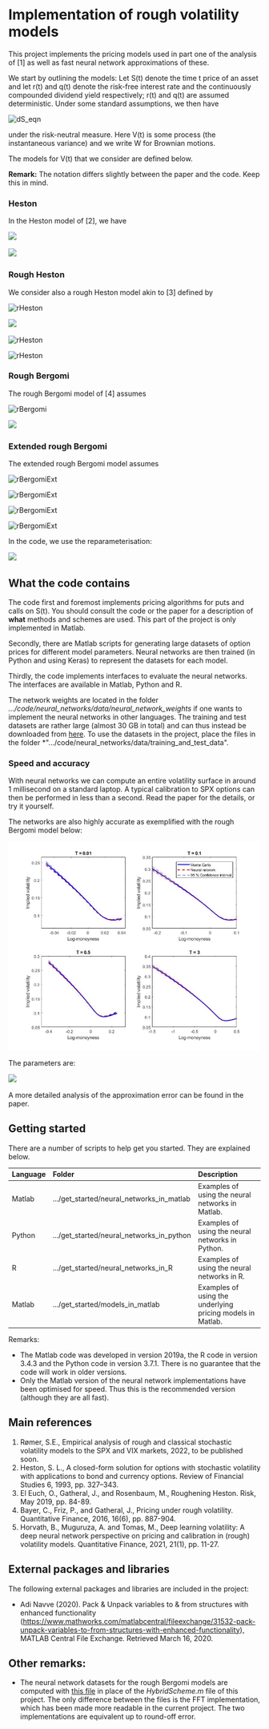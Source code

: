 # Implementation of rough volatility models
This project implements the pricing models used in part one of the analysis of [1] as well as fast neural network approximations of these.

We start by outlining the models: Let S(t) denote the time t price of an asset and let r(t) and q(t) denote the risk-free interest rate and the continuously compounded dividend yield respectively; r(t) and q(t) are assumed deterministic. Under some standard assumptions, we then have 

![dS_eqn](https://latex.codecogs.com/svg.image?dS_t%26space%3B%3D%26space%3BS_t%28r%28t%29-q%28t%29%29dt%26space%3B%26plus%3B%26space%3BS_t%26space%3B%5Csqrt%7BV_t%7DdW_%7B2%2Ct%7D)

under the risk-neutral measure. Here V(t) is some process (the instantaneous variance) and we write W for Brownian motions.

The models for V(t) that we consider are defined below.

**Remark:** The notation differs slightly between the paper and the code. Keep this in mind.

### Heston
In the Heston model of [2], we have

![](https://latex.codecogs.com/svg.image?dV_t&space;=&space;\kappa(v_{\infty}-V_t)dt&space;&plus;&space;\eta&space;\sqrt{V_t}dW_{1,t})

![](https://latex.codecogs.com/svg.image?%5Ctext%7Bwhere%26space%3B%7D%26space%3B%5Ckappa%2C%5Ceta%2Cv_%7B%5Cinfty%7D%2CV_0%26space%3B%5Cgeq%26space%3B0%2C%26space%3B%5Ctext%7B%26space%3Band%26space%3B%7D%26space%3BdW_%7B1%2Ct%7DdW_%7B2%2Ct%7D%26space%3B%3D%26space%3B%5Crho%26space%3Bdt%2C%26space%3B%5Crho%26space%3B%5Cin%26space%3B%5B-1%2C1%5D)

### Rough Heston
We consider also a rough Heston model akin to [3] defined by

![rHeston](https://latex.codecogs.com/svg.image?V_t%26space%3B%3D%26space%3B%5Cxi_0%28t%29%26space%3B%26plus%3B%26space%3B%5Cfrac%7B%5Cnu%7D%7B%5CGamma%28H%26plus%3B%5Cfrac%7B1%7D%7B2%7D%29%7D%5Cint_0%5Et%26space%3B%28t-s%29%5E%7BH-%5Cfrac%7B1%7D%7B2%7D%7D%5Csqrt%7BV_s%7DdW_%7B1%2Cs%7D%2C%26space%3B%5Cphantom%7Bxx%7D%26space%3Bt%26space%3B%5Cgeq%26space%3B0%2C)

![](https://latex.codecogs.com/svg.image?%5Ctext%7Bwhere%26space%3B%7D%26space%3B%5Cnu%26space%3B%5Cgeq%26space%3B0%2C%26space%3B%5Cphantom%7Bx%7DH%26space%3B%5Cin%26space%3B%280%2C1%2F2%29%2C%26space%3B%5Cphantom%7Bx%7D%26space%3BdW_%7B1%2Ct%7DdW_%7B2%2Ct%7D%26space%3B%5Ctext%7B%26space%3Bfor%26space%3B%7D%26space%3B%5Crho%26space%3B%5Cin%26space%3B%5B-1%2C1%5D%2C%26space%3B%5Ctext%7B%26space%3Band%26space%3B%7D%26space%3B%5Cxi_0%26space%3B%5Ctext%7B%26space%3Bis%26space%3Bof%26space%3Bthe%26space%3Bform%26space%3B%7D)

![rHeston](https://latex.codecogs.com/svg.image?%5Cxi_0%28t%29%26space%3B%3D%26space%3BV_0%26space%3B%26plus%3B%26space%3B%5Cfrac%7B1%7D%7B%5CGamma%28H%26plus%3B%5Cfrac%7B1%7D%7B2%7D%29%7D%5Cint_0%5Et%26space%3B%28t-s%29%5E%7BH-%5Cfrac%7B1%7D%7B2%7D%7D%26space%3B%5Ctheta%28s%29%26space%3Bds%2C%26space%3B%5Cphantom%7Bxx%7D%26space%3Bt%26space%3B%5Cgeq%26space%3B0%2C)

![rHeston](https://latex.codecogs.com/svg.image?%5Ctext%7Bwith%26space%3B%7D%26space%3BV_0%26space%3B%5Cgeq%26space%3B0%2C%26space%3B%5Ctext%7B%26space%3B%7D%26space%3B%5Ctheta%26space%3B%5Cin%26space%3BL%5E2_%7B%5Ctext%7Bloc%7D%7D%28%5Cmathbb%7BR%7D_%26plus%3B%2C%5Cmathbb%7BR%7D%29%2C%26space%3B%5Ctext%7B%26space%3Bso%26space%3B%7D%26space%3B%5Ctheta%28t%29dt%26space%3B%26plus%3B%26space%3BV_0%26space%3BL%28dt%29%26space%3B%5Ctext%7B%26space%3Bdefines%26space%3Ba%26space%3Bnon-negative%26space%3Bmeasure%26space%3Bfor%26space%3B%7D%5C%5C%26space%3B%26space%3B%5Cphantom%7B.xx%7DL%28dt%29%26space%3B%3D%26space%3B%26space%3B%5CGamma%281%2F2-H%29%5E%7B-1%7Dt%5E%7B-H-%5Cfrac%7B1%7D%7B2%7D%7Ddt.)

### Rough Bergomi
The rough Bergomi model of [4] assumes

![rBergomi](https://latex.codecogs.com/svg.image?V_t&space;=&space;\xi_0(t)\exp&space;\left(&space;&space;\eta&space;\sqrt{2H}&space;\int_0^t&space;(t-s)^{H-\frac{1}{2}}dW_{1,s}&space;-&space;\frac{\eta^2}{2}&space;t^{2H}&space;\right),&space;\phantom{xx}&space;t&space;\geq&space;0,)

![](https://latex.codecogs.com/svg.image?\text{where&space;}&space;\xi_0:\mathbb{R}_&plus;&space;\rightarrow&space;\mathbb{R}_&plus;,&space;\eta&space;\geq&space;0,&space;H&space;\in&space;(0,1/2),&space;dW_{1,t}dW_{2,t}&space;=&space;\rho&space;dt,&space;\rho&space;\in&space;[-1,1].)

### Extended rough Bergomi
The extended rough Bergomi model assumes

![rBergomiExt](https://latex.codecogs.com/svg.image?V_t&space;=&space;\xi_0(t)V_{1,t}V_{2,t})

![rBergomiExt](https://latex.codecogs.com/svg.image?V_{1,t}&space;=&space;\exp&space;\left(\zeta&space;\sqrt{2&space;\alpha&space;&plus;&space;1}&space;\int_0^t&space;(t-s)^{\alpha}&space;dW_{2,s}&space;-&space;\frac{\zeta^2}{2}t^{2&space;\alpha&space;&plus;&space;1}&space;\right))

![rBergomiExt](https://latex.codecogs.com/svg.image?V_{2,t}&space;=&space;\exp&space;\left(\lambda&space;\sqrt{2&space;\beta&space;&plus;&space;1}&space;\int_0^t&space;(t-s)^{\beta}&space;dW_{2,s}&space;-&space;\frac{\lambda^2}{2}t^{2&space;\beta&space;&plus;&space;1}&space;\right),&space;\phantom{xx}&space;t&space;\geq&space;0,)

![rBergomiExt](https://latex.codecogs.com/svg.image?\text{where&space;}&space;\xi_0:\mathbb{R}_&plus;&space;\rightarrow&space;\mathbb{R}_&plus;,&space;\zeta,\lambda&space;\in&space;\mathbb{R},&space;\alpha,\beta&space;\in&space;(-1/2,1/2),&space;(W_{1,t})_{t&space;\geq&space;0}&space;\text{&space;and&space;}&space;(W_{2,t})_{t&space;\geq&space;0}&space;\text{&space;are&space;\textbf{independent}.})

In the code, we use the reparameterisation:

![](https://latex.codecogs.com/svg.image?\rho&space;=&space;\frac{\zeta}{\sqrt{\zeta^2&space;&plus;&space;\lambda^2}},&space;\phantom{xx}&space;\eta&space;=&space;\sqrt{\zeta^2&space;&plus;&space;\lambda^2}.)

## What the code contains
The code first and foremost implements pricing algorithms for puts and calls on S(t). You should consult the code or the paper for a description of **what** methods and schemes are used. This part of the project is only implemented in Matlab.

Secondly, there are Matlab scripts for generating large datasets of option prices for different model parameters. Neural networks are then trained (in Python and using Keras) to represent the datasets for each model.

Thirdly, the code implements interfaces to evaluate the neural networks. The interfaces are available in Matlab, Python and R. 

The network weights are located in the folder *.../code/neural_networks/data/neural_network_weights* if one wants to implement the neural networks in other languages. The training and test datasets are rather large (almost 30 GB in total) and can thus instead be downloaded from [here](https://drive.google.com/open?id=1dmWpm8d5l6yrYyv2twcHMnMmh5B1QaP_). To use the datasets in the project, place the files in the folder *".../code/neural_networks/data/training_and_test_data".

### Speed and accuracy
With neural networks we can compute an entire volatility surface in around 1 millisecond on a standard laptop. A typical calibration to SPX options can then be performed in less than a second. Read the paper for the details, or try it yourself.

The networks are also highly accurate as exemplified with the rough Bergomi model below:

![Explot](get_started/neural_networks_in_matlab/example_plot.jpg?raw=true "Title")

The parameters are: 

![](https://latex.codecogs.com/svg.image?H&space;=&space;0.1,&space;\phantom{x}\eta&space;=&space;2.1,&space;\phantom{x}\rho&space;=&space;-0.9,&space;\phantom{x}\xi_0(t)&space;=&space;0.15^2.)

A more detailed analysis of the approximation error can be found in the paper.

## Getting started
There are a number of scripts to help get you started. They are explained below.

| Language        | Folder        | Description  |
| :--------------- |:-------------| :------------|
| Matlab          | .../get_started/neural_networks_in_matlab      | Examples of using the neural networks in Matlab. |
| Python          | .../get_started/neural_networks_in_python      | Examples of using the neural networks in Python. |
| R               | .../get_started/neural_networks_in_R           | Examples of using the neural networks in R.|
| Matlab          | .../get_started/models_in_matlab | Examples of using the underlying pricing models in Matlab. |

Remarks: 
- The Matlab code was developed in version 2019a, the R code in version 3.4.3 and the Python code in version 3.7.1. There is no guarantee that the code will work in older versions.
- Only the Matlab version of the neural network implementations have been optimised for speed. Thus this is the recommended version (although they are all fast).

## Main references
1. Rømer, S.E., Empirical analysis of rough and classical stochastic volatility models to the SPX and VIX markets, 2022, to be published soon.
2. Heston, S. L., A closed-form solution for options with stochastic volatility with applications to bond and currency options. Review of Financial Studies 6, 1993, pp. 327–343.
3. El Euch, O., Gatheral, J., and Rosenbaum, M., Roughening Heston. Risk, May 2019, pp. 84-89.
4. Bayer, C., Friz, P., and Gatheral, J., Pricing under rough volatility. Quantitative Finance, 2016, 16(6), pp. 887-904.
5. Horvath, B., Muguruza, A. and Tomas, M., Deep learning volatility: A deep neural network perspective on pricing and calibration in (rough) volatility models. Quantitative Finance, 2021, 21(1), pp. 11-27.

## External packages and libraries
The following external packages and libraries are included in the project:
- Adi Navve (2020). Pack & Unpack variables to & from structures with enhanced functionality (https://www.mathworks.com/matlabcentral/fileexchange/31532-pack-unpack-variables-to-from-structures-with-enhanced-functionality), MATLAB Central File Exchange. Retrieved March 16, 2020.

## Other remarks:
- The neural network datasets for the rough Bergomi models are computed with [this file](https://drive.google.com/drive/folders/1QRv71nhHvZ_rB0kPjO3cHpFOE3GVHn9J) in place of the *HybridScheme.m* file of this project. The only difference between the files is the FFT implementation, which has been made more readable in the current project. The two implementations are equivalent up to round-off error.
